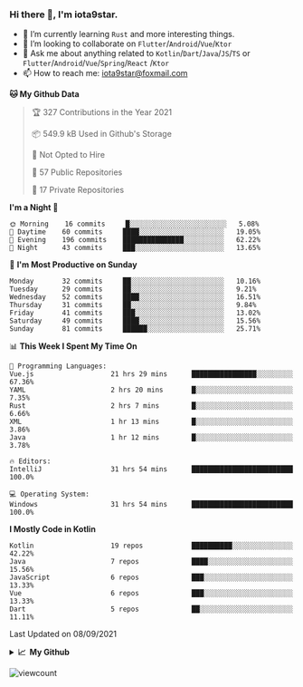 ### Hi there 👋, I'm iota9star.

- 🌱 I’m currently learning `Rust` and more interesting things.
- 👯 I’m looking to collaborate on `Flutter`/`Android`/`Vue`/`Ktor`
- 💬 Ask me about anything related to `Kotlin`/`Dart`/`Java`/`JS`/`TS` or `Flutter`/`Android`/`Vue`/`Spring`/`React`
  /`Ktor`
- 📫 How to reach me: [iota9star@foxmail.com](iota9star@foxmail.com)



<!--START_SECTION:waka-->
**🐱 My Github Data** 

> 🏆 327 Contributions in the Year 2021
 > 
> 📦 549.9 kB Used in Github's Storage 
 > 
> 🚫 Not Opted to Hire
 > 
> 📜 57 Public Repositories 
 > 
> 🔑 17 Private Repositories  
 > 
**I'm a Night 🦉** 

```text
🌞 Morning    16 commits     █░░░░░░░░░░░░░░░░░░░░░░░░   5.08% 
🌆 Daytime    60 commits     ████░░░░░░░░░░░░░░░░░░░░░   19.05% 
🌃 Evening    196 commits    ███████████████░░░░░░░░░░   62.22% 
🌙 Night      43 commits     ███░░░░░░░░░░░░░░░░░░░░░░   13.65%

```
📅 **I'm Most Productive on Sunday** 

```text
Monday       32 commits     ██░░░░░░░░░░░░░░░░░░░░░░░   10.16% 
Tuesday      29 commits     ██░░░░░░░░░░░░░░░░░░░░░░░   9.21% 
Wednesday    52 commits     ████░░░░░░░░░░░░░░░░░░░░░   16.51% 
Thursday     31 commits     ██░░░░░░░░░░░░░░░░░░░░░░░   9.84% 
Friday       41 commits     ███░░░░░░░░░░░░░░░░░░░░░░   13.02% 
Saturday     49 commits     ████░░░░░░░░░░░░░░░░░░░░░   15.56% 
Sunday       81 commits     ██████░░░░░░░░░░░░░░░░░░░   25.71%

```


📊 **This Week I Spent My Time On** 

```text
💬 Programming Languages: 
Vue.js                   21 hrs 29 mins      ████████████████░░░░░░░░░   67.36% 
YAML                     2 hrs 20 mins       █░░░░░░░░░░░░░░░░░░░░░░░░   7.35% 
Rust                     2 hrs 7 mins        █░░░░░░░░░░░░░░░░░░░░░░░░   6.66% 
XML                      1 hr 13 mins        █░░░░░░░░░░░░░░░░░░░░░░░░   3.86% 
Java                     1 hr 12 mins        █░░░░░░░░░░░░░░░░░░░░░░░░   3.78%

🔥 Editors: 
IntelliJ                 31 hrs 54 mins      █████████████████████████   100.0%

💻 Operating System: 
Windows                  31 hrs 54 mins      █████████████████████████   100.0%

```

**I Mostly Code in Kotlin** 

```text
Kotlin                   19 repos            ██████████░░░░░░░░░░░░░░░   42.22% 
Java                     7 repos             ████░░░░░░░░░░░░░░░░░░░░░   15.56% 
JavaScript               6 repos             ███░░░░░░░░░░░░░░░░░░░░░░   13.33% 
Vue                      6 repos             ███░░░░░░░░░░░░░░░░░░░░░░   13.33% 
Dart                     5 repos             ██░░░░░░░░░░░░░░░░░░░░░░░   11.11%

```



 Last Updated on 08/09/2021
<!--END_SECTION:waka-->

<details>
  <summary><b>📈&nbsp;&nbsp;My Github</b></summary>
  <br>
  <img src='https://github-profile-trophy.vercel.app/?username=iota9star'>
  <img src='https://bad-apple-github-readme.vercel.app/api?show_bg=1&username=iota9star&hide_title=true'>
  <img src='http://cr-skills-chart-widget.azurewebsites.net/api/api?username=iota9star'>
</details>


![viewcount](https://count.getloli.com/get/@iota9star?theme=rule34)
